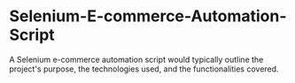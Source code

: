 # Selenium-E-commerce-Automation-Script
A Selenium e-commerce automation script would typically outline the project's purpose, the technologies used, and the functionalities covered. 
